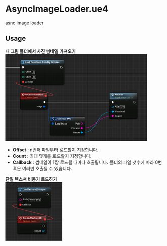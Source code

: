 AsyncImageLoader.ue4
====
asnc image loader

Usage
----
__내 그림 폴더에서 사진 썸네일 가져오기__<br>
<img src="asyncLoader.PNG" width="450px" /><br>
* __Offset__ : n번째 파일부터 로드할지 지정합니다.
* __Count__ : 최대 몇개를 로드할지 지정합니다.
* __Callback__ : 썸네일이 1장 로드될 때마다 호출됩니다. 폴더의 파일 갯수에 따라 0번 혹은 여러번 호출될 수 있습니다.


__단일 텍스쳐 비동기 로드하기__<br>
<img src="asyncLoader2.PNG" width="180px" /><br>

